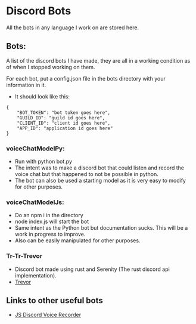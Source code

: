 # Discord Bots
All the bots in any language I work on are stored here. 

## Bots:
A list of the discord bots I have made, they are all in a working condition as of when I stopped working on them.

For each bot, put a config.json file in the bots directory with your information in it.
- It should look like this:
```
{
    "BOT_TOKEN": "bot token goes here",
    "GUILD_ID": "guild id goes here",
    "CLIENT_ID": "client id goes here",
    "APP_ID": "application id goes here"
}
```

### voiceChatModelPy:
- Run with python bot.py
- The intent was to make a discord bot that could listen and record the voice chat but that happened to not be possible in python.
- The bot can also be used a starting model as it is very easy to modify for other purposes.

### voiceChatModelJs:
- Do an npm i in the directory
- node index.js will start the bot
- Same intent as the Python bot but documentation sucks. This will be a work in progress to improve.
- Also can be easily manipulated for other purposes.

### Tr-Tr-Trevor
- Discord bot made using rust and Serenity (The rust discord api implementation).
- [Trevor](https://github.com/Justin-Garey/DroppingOut)

## Links to other useful bots
- [JS Discord Voice Recorder](https://github.com/chebro/discord-voice-recorder)
